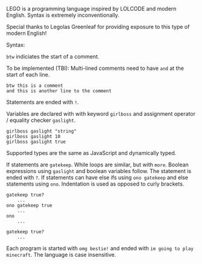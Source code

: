 LEGO is a programming language inspired by LOLCODE and modern English. Syntax is extremely inconventionally. 

Special thanks to Legolas Greenleaf for providing exposure to this type of modern English!

Syntax:

`btw` indiciates the start of a comment. 

To be implemented (TBI): Multi-lined comments need to have `and` at the start of each line.

```
btw this is a comment
and this is another line to the comment
```

Statements are ended with `!`.

Variables are declared with with keyword `girlboss` and assignment operator / equality checker `gaslight`.

```
girlboss gaslight "string"
girlboss gaslight 10
girlboss gaslight true
```

Supported types are the same as JavaScript and dynamically typed. 

If statements are `gatekeep`. While loops are similar, but with `more`. Boolean expressions using `gaslight` and boolean variables follow. The statement is ended with `?`. If statements can have else ifs using `ono gatekeep` and else statements using `ono`. Indentation is used as opposed to curly brackets.

```
gatekeep true?
    ...
ono gatekeep true
    ...
ono
    ...
```

```
gatekeep true?
    ...
```

Each program is started with `omg bestie!` and ended with `im going to play minecraft`. The language is case insensitive. 